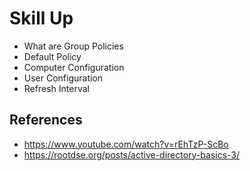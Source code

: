 # Skill Up
- What are Group Policies 
- Default Policy
- Computer Configuration
- User Configuration
- Refresh Interval 

## References
- https://www.youtube.com/watch?v=rEhTzP-ScBo
- https://rootdse.org/posts/active-directory-basics-3/